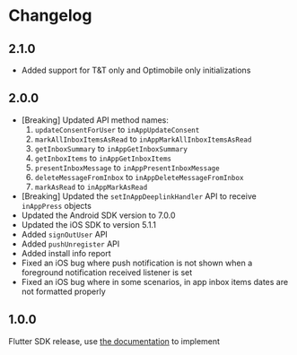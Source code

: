 # Changelog

## 2.1.0

- Added support for T&T only and Optimobile only initializations

## 2.0.0

- [Breaking] Updated API method names:
    1. ```updateConsentForUser``` to ```inAppUpdateConsent```
    2. ```markAllInboxItemsAsRead``` to ```inAppMarkAllInboxItemsAsRead```
    3. ```getInboxSummary``` to ```inAppGetInboxSummary```
    4. ```getInboxItems``` to ```inAppGetInboxItems```
    5. ```presentInboxMessage``` to ```inAppPresentInboxMessage```
    6. ```deleteMessageFromInbox``` to ```inAppDeleteMessageFromInbox```
    7. ```markAsRead``` to ```inAppMarkAsRead```
- [Breaking] Updated the ```setInAppDeeplinkHandler``` API to receive ``inAppPress`` objects 
- Updated the Android SDK version to 7.0.0
- Updated the iOS SDK to version 5.1.1
- Added ```signOutUser``` API
- Added ```pushUnregister``` API
- Added install info report
- Fixed an iOS bug where push notification is not shown when a foreground notification received listener is set
- Fixed an iOS bug where in some scenarios, in app inbox items dates are not formatted properly

## 1.0.0

Flutter SDK release, use [the documentation](https://github.com/optimove-tech/Optimove-SDK-Flutter/blob/main/README.md) to implement